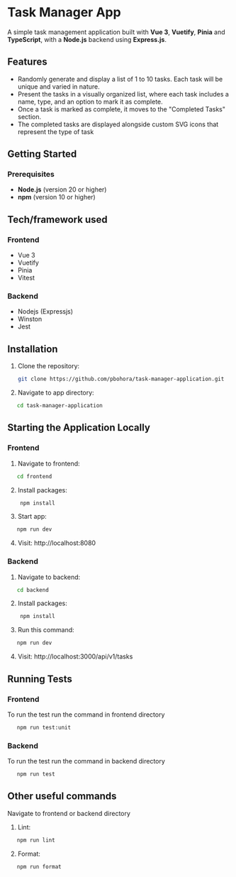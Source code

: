 # Task Manager App


A simple task management application built with **Vue 3**, **Vuetify**, **Pinia** and **TypeScript**, with a **Node.js** backend using **Express.js**.

## Features
- Randomly generate and display a list of 1 to 10 tasks. Each task will be unique and varied in nature.
- Present the tasks in a visually organized list, where each task includes a name, type, and an option to mark it as complete.
- Once a task is marked as complete, it moves to the "Completed Tasks" section.
- The completed tasks are displayed alongside custom SVG icons that represent the type of task

## Getting Started

### Prerequisites
- **Node.js** (version 20 or higher)
- **npm** (version 10 or higher)

## Tech/framework used
### Frontend
- Vue 3
- Vuetify
- Pinia
- Vitest

### Backend
- Nodejs (Expressjs)
- Winston
- Jest

## Installation
1. Clone the repository:
   ```bash
   git clone https://github.com/pbohora/task-manager-application.git
   ```
2. Navigate to app directory:
```bash
   cd task-manager-application
   ```

## Starting the Application Locally
### Frontend
1. Navigate to frontend:
```bash
   cd frontend
   ```
2. Install packages:
```bash
    npm install
   ```
3. Start app:
```bash
   npm run dev
   ```
4. Visit:
http://localhost:8080

### Backend
1. Navigate to backend:
```bash
   cd backend
   ```
2. Install packages:
```bash
    npm install
   ```
3. Run this command:
```bash
   npm run dev
   ```
4. Visit:
http://localhost:3000/api/v1/tasks

## Running Tests
### Frontend
To run the test run the command in frontend directory
```bash
   npm run test:unit
   ```
### Backend
To run the test run the command in backend directory
```bash
   npm run test
   ```
## Other useful commands
Navigate to frontend or backend directory
1. Lint:
```bash
   npm run lint
   ```
2. Format:
```bash
   npm run format
   ```
   

